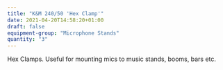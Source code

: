 ```yaml
---
title: "K&M 240/50 'Hex Clamp'"
date: 2021-04-20T14:58:20+01:00
draft: false
equipment-group: "Microphone Stands"
quantity: "3"
---
```

Hex Clamps. Useful for mounting mics to music stands, booms, bars etc.


